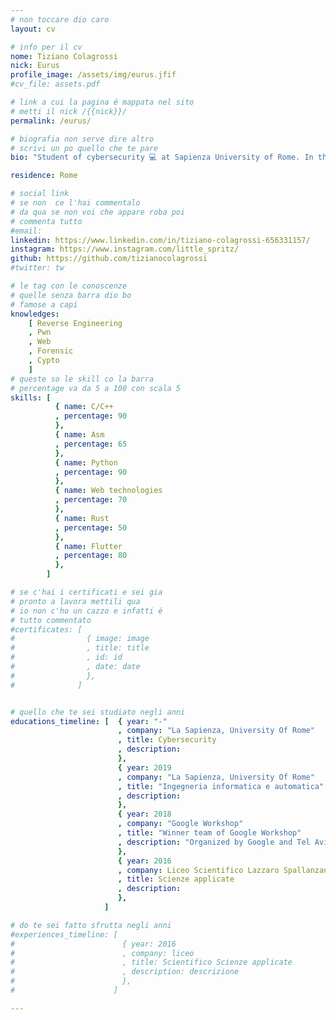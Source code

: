 ```yaml
---
# non toccare dio caro
layout: cv

# info per il cv 
nome: Tiziano Colagrossi
nick: Eurus
profile_image: /assets/img/eurus.jfif
#cv_file: assets.pdf

# link a cui la pagina é mappata nel sito
# metti il nick /{{nick}}/
permalink: /eurus/

# biografia non serve dire altro
# scrivi un po quello che te pare
bio: "Student of cybersecurity 💻 at Sapienza University of Rome. In the past I participated in a Google Workshop with Sapienza University of Rome in collaboration with Tel-Aviv University. I have always been passionate about computer science since I was a child, which is my hobby and my field of study at the moment🍺."

residence: Rome

# social link 
# se non  ce l'hai commentalo
# da qua se non voi che appare roba poi 
# commenta tutto
#email: 
linkedin: https://www.linkedin.com/in/tiziano-colagrossi-656331157/
instagram: https://www.instagram.com/little_spritz/ 
github: https://github.com/tizianocolagrossi
#twitter: tw

# le tag con le conoscenze
# quelle senza barra dio bo
# famose a capi
knowledges:
    [ Reverse Engineering
    , Pwn
    , Web
    , Forensic
    , Cypto
    ]
# queste so le skill co la barra
# percentage va da 5 a 100 con scala 5
skills: [
          { name: C/C++
          , percentage: 90
          },
          { name: Asm
          , percentage: 65
          },
          { name: Python
          , percentage: 90
          },
          { name: Web technologies
          , percentage: 70
          },
          { name: Rust
          , percentage: 50
          },
          { name: Flutter
          , percentage: 80
          },
        ]

# se c'hai i certificati e sei gia 
# pronto a lavora mettili qua
# io non c'ho un cazzo e infatti é 
# tutto commentato
#certificates: [
#                { image: image
#                , title: title
#                , id: id
#                , date: date
#                },
#              ]


# quello che te sei studiato negli anni
educations_timeline: [  { year: "-"
                        , company: "La Sapienza, University Of Rome"
                        , title: Cybersecurity
                        , description: 
                        },
                        { year: 2019
                        , company: "La Sapienza, University Of Rome"
                        , title: "Ingegneria informatica e automatica"
                        , description: 
                        },
                        { year: 2018
                        , company: "Google Workshop"
                        , title: "Winner team of Google Workshop"
                        , description: "Organized by Google and Tel Aviv University"
                        },
                        { year: 2016
                        , company: Liceo Scientifico Lazzaro Spallanzani
                        , title: Scienze applicate
                        , description: 
                        },
                     ]

# do te sei fatto sfrutta negli anni
#experiences_timeline: [
#                        { year: 2016
#                        , company: liceo
#                        , title: Scientifico Scienze applicate
#                        , description: descrizione
#                        },
#                      ]

---
```

